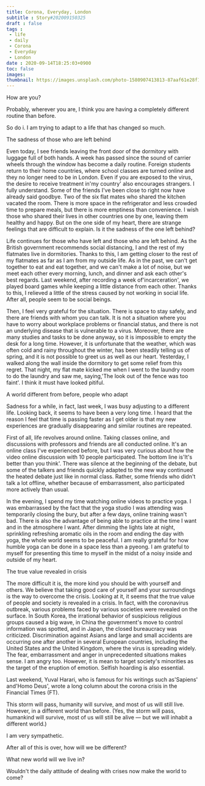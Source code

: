 ```yaml
---
title: Corona, Everyday, London
subtitle : Story#202009150325
draft : false
tags :
 - life
 - daily
 - Corona
 - Everyday
 - London
date : 2020-09-14T18:25:03+0900
toc: false
images: 
thumbnail: https://images.unsplash.com/photo-1580907413813-87aaf61e28f1?ixlib=rb-1.2.1&q=80&fm=jpg&crop=entropy&cs=tinysrgb&w=1080&fit=max&ixid=eyJhcHBfaWQiOjE1NTU0OX0
---
```


How are you?  

Probably, wherever you are, I think you are having a completely different routine than before.  

So do i. I am trying to adapt to a life that has changed so much.  

The sadness of those who are left behind  

Even today, I see friends leaving the front door of the dormitory with luggage full of both hands. A week has passed since the sound of carrier wheels through the window has become a daily routine. Foreign students return to their home countries, where school classes are turned online and they no longer need to be in London. Even if you are exposed to the virus, the desire to receive treatment in'my country' also encourages strangers. I fully understand. Some of the friends I've been close to right now have already said goodbye. Two of the six flat mates who shared the kitchen vacated the room. There is more space in the refrigerator and less crowded time to prepare meals, but there is more emptiness than convenience. I wish those who shared their lives in other countries one by one, leaving them healthy and happy. But on the one side of my heart, there are strange feelings that are difficult to explain. Is it the sadness of the one left behind?  

Life continues for those who have left and those who are left behind. As the British government recommends social distancing, I and the rest of my flatmates live in dormitories. Thanks to this, I am getting closer to the rest of my flatmates as far as I am from my outside life. As in the past, we can't get together to eat and eat together, and we can't make a lot of noise, but we meet each other every morning, lunch, and dinner and ask each other's best regards. Last weekend, after recording a week of'incarceration', we played board games while keeping a little distance from each other. Thanks to this, I relieved a little of the stress caused by not working in social life. After all, people seem to be social beings.  

Then, I feel very grateful for the situation. There is space to stay safely, and there are friends with whom you can talk. It is not a situation where you have to worry about workplace problems or financial status, and there is not an underlying disease that is vulnerable to a virus. Moreover, there are many studies and tasks to be done anyway, so it is impossible to empty the desk for a long time. However, it is unfortunate that the weather, which was often cold and rainy throughout the winter, has been steadily telling us of spring, and it is not possible to greet us as well as our heart. Yesterday, I walked along the wall inside the dormitory to get some relief from this regret. That night, my flat mate kicked me when I went to the laundry room to do the laundry and saw me, saying,'The look out of the fence was too faint'. I think it must have looked pitiful.  

A world different from before, people who adapt  

Sadness for a while, in fact, last week, I was busy adjusting to a different life. Looking back, it seems to have been a very long time. I heard that the reason I feel that time is passing faster as I get older is that my new experiences are gradually disappearing and similar routines are repeated.  

First of all, life revolves around online. Taking classes online, and discussions with professors and friends are all conducted online. It's an online class I've experienced before, but I was very curious about how the video online discussion with 10 people participated. The bottom line is'It's better than you think'. There was silence at the beginning of the debate, but some of the talkers and friends quickly adapted to the new way continued the heated debate just like in normal class. Rather, some friends who didn't talk a lot offline, whether because of embarrassment, also participated more actively than usual.  

In the evening, I spend my time watching online videos to practice yoga. I was embarrassed by the fact that the yoga studio I was attending was temporarily closing the bury, but after a few days, online training wasn't bad. There is also the advantage of being able to practice at the time I want and in the atmosphere I want. After dimming the lights late at night, sprinkling refreshing aromatic oils in the room and ending the day with yoga, the whole world seems to be peaceful. I am really grateful for how humble yoga can be done in a space less than a pyeong. I am grateful to myself for presenting this time to myself in the midst of a noisy inside and outside of my heart.  

The true value revealed in crisis  

The more difficult it is, the more kind you should be with yourself and others. We believe that taking good care of yourself and your surroundings is the way to overcome the crisis. Looking at it, it seems that the true value of people and society is revealed in a crisis. In fact, with the coronavirus outbreak, various problems faced by various societies were revealed on the surface. In South Korea, the irrational behavior of suspicious religious groups caused a big wave, in China the government's move to control information was spotted, and in Japan, the closed bureaucracy was criticized. Discrimination against Asians and large and small accidents are occurring one after another in several European countries, including the United States and the United Kingdom, where the virus is spreading widely. The fear, embarrassment and anger in unprecedented situations makes sense. I am angry too. However, it is mean to target society's minorities as the target of the eruption of emotion. Selfish hoarding is also essential.  

Last weekend, Yuval Harari, who is famous for his writings such as'Sapiens' and'Homo Deus', wrote a long column about the corona crisis in the Financial Times (FT).  

This storm will pass, humanity will survive, and most of us will still live. However, in a different world than before. (Yes, the storm will pass, humankind will survive, most of us will still be alive — but we will inhabit a different world.)  

I am very sympathetic.  

After all of this is over, how will we be different?  

What new world will we live in?  

Wouldn't the daily attitude of dealing with crises now make the world to come?  

